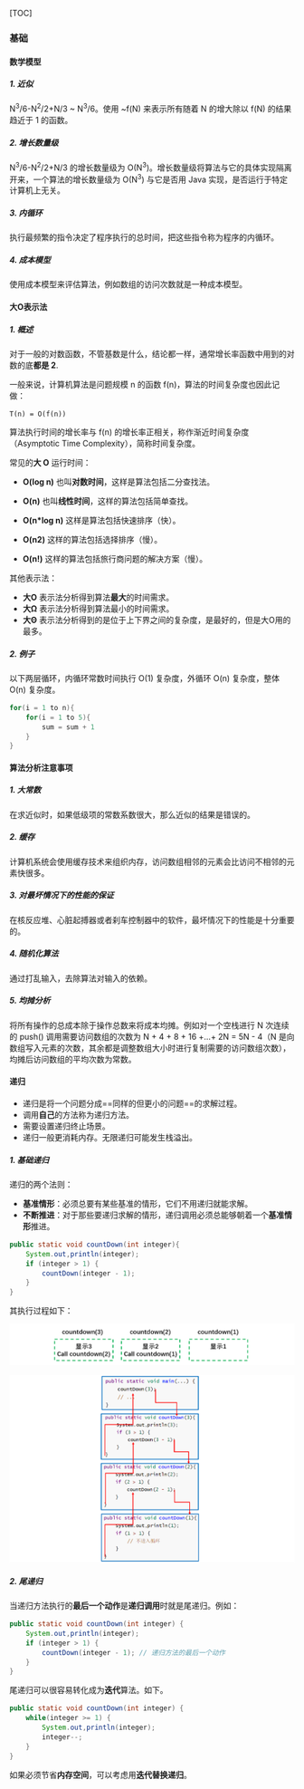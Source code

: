 [TOC]

### 基础

#### 数学模型

#####  1. 近似

N<sup>3</sup>/6-N<sup>2</sup>/2+N/3 \~ N<sup>3</sup>/6。使用 \~f(N) 来表示所有随着 N 的增大除以 f(N) 的结果趋近于 1 的函数。

#####  2. 增长数量级

N<sup>3</sup>/6-N<sup>2</sup>/2+N/3 的增长数量级为 O(N<sup>3</sup>)。增长数量级将算法与它的具体实现隔离开来，一个算法的增长数量级为 O(N<sup>3</sup>) 与它是否用 Java 实现，是否运行于特定计算机上无关。

#####  3. 内循环

执行最频繁的指令决定了程序执行的总时间，把这些指令称为程序的内循环。

#####  4. 成本模型

使用成本模型来评估算法，例如数组的访问次数就是一种成本模型。



#### 大O表示法

##### 1. 概述

对于一般的对数函数，不管基数是什么，结论都一样，通常增长率函数中用到的对数的底**都是 2**.

一般来说，计算机算法是问题规模 n 的函数 f(n)，算法的时间复杂度也因此记做：

```
T(n) = O(f(n))
```

算法执行时间的增长率与 f(n) 的增长率正相关，称作渐近时间复杂度（Asymptotic Time Complexity），简称时间复杂度。

常见的**大 O** 运行时间：

- **O(log n)** 也叫**对数时间**，这样是算法包括二分查找法。

- **O(n)** 也叫**线性时间**，这样的算法包括简单查找。

- **O(n*log n)** 这样是算法包括快速排序（快）。

- **O(n2)** 这样的算法包括选择排序（慢）。

- **O(n!)** 这样的算法包括旅行商问题的解决方案（慢）。

其他表示法：

- **大O** 表示法分析得到算法**最大**的时间需求。
- **大Ω** 表示法分析得到算法最小的时间需求。
- **大Θ** 表示法分析得到的是位于上下界之间的复杂度，是最好的，但是大O用的最多。

##### 2. 例子

以下两层循环，内循环常数时间执行 O(1) 复杂度，外循环 O(n) 复杂度，整体 O(n) 复杂度。

```java
for(i = 1 to n){
    for(i = 1 to 5){	
        sum = sum + 1
    }
}
```



#### 算法分析注意事项

#####  1. 大常数

在求近似时，如果低级项的常数系数很大，那么近似的结果是错误的。

#####  2. 缓存

计算机系统会使用缓存技术来组织内存，访问数组相邻的元素会比访问不相邻的元素快很多。

#####  3. 对最坏情况下的性能的保证

在核反应堆、心脏起搏器或者刹车控制器中的软件，最坏情况下的性能是十分重要的。

#####  4. 随机化算法

通过打乱输入，去除算法对输入的依赖。

#####  5. 均摊分析

将所有操作的总成本除于操作总数来将成本均摊。例如对一个空栈进行 N 次连续的 push() 调用需要访问数组的次数为 N + 4 + 8 + 16 +...+ 2N = 5N - 4（N 是向数组写入元素的次数，其余都是调整数组大小时进行复制需要的访问数组次数），均摊后访问数组的平均次数为常数。





#### 递归

- 递归是将一个问题分成==同样的但更小的问题==的求解过程。
- 调用**自己**的方法称为递归方法。
- 需要设置递归终止场景。
- 递归一般更消耗内存。无限递归可能发生栈溢出。

##### 1. 基础递归

递归的两个法则：

- **基准情形**：必须总要有某些基准的情形，它们不用递归就能求解。
- **不断推进**：对于那些要递归求解的情形，递归调用必须总能够朝着一个**基准情形**推进。

```java
public static void countDown(int integer){
    System.out,println(integer);
    if (integer > 1) {
        countDown(integer - 1);
    }
}
```

其执行过程如下：

<img src="assets/image-20191213172846951.png" alt="image-20191213172846951" style="zoom:60%;" />

![image-20191213173305509](assets/image-20191213173305509.png)

##### 2. 尾递归

当递归方法执行的**最后一个动作**是**递归调用**时就是尾递归。例如：

```java
public static void countDown(int integer) {
    System.out,println(integer);
    if (integer > 1) {
        countDown(integer - 1);	// 递归方法的最后一个动作
    }
}
```

尾递归可以很容易转化成为**迭代**算法。如下。

```java
public static void countDown(int integer) {
    while(integer >= 1) {
        System.out,println(integer);
        integer--;
    }
}
```

如果必须节省**内存空间**，可以考虑用**迭代替换递归**。

